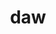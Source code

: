 ---
category: 3-letters
denotation: null
name: daw
reference_link: https://www.etymonline.com/word/daw
root_language: null
root_name: null
title: daw
type: free
word_sums:
- respelling: daw
  sum: 'Daw + '
---